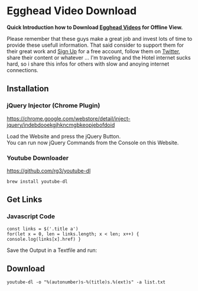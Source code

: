 # Egghead Video Download

**Quick Introduction how to Download [Egghead Videos](https://egghead.io/) for Offline View.**

Please remember that these guys make a great job and invest lots of time to provide these usefull information.
That said consider to support them for their great work and [Sign Up](https://egghead.io/users/sign_up) for a free account, follow them on [Twitter](https://twitter.com/eggheadio), share their content or whatever ...
I'm traveling and the Hotel internet sucks hard, so i share this infos for others with slow and anoying internet connections.

## Installation

### jQuery Injector (Chrome Plugin)

<https://chrome.google.com/webstore/detail/inject-jquery/indebdooekgjhkncmgbkeopjebofdoid>

Load the Website and press the jQuery Button.  
You can run now jQuery Commands from the Console on this Website.

### Youtube Downloader

<https://github.com/rg3/youtube-dl>

`brew install youtube-dl`

## Get Links

### Javascript Code

```
const links = $('.title a')
for(let x = 0, len = links.length; x < len; x++) { console.log(links[x].href) }
```

Save the Output in a Textfile and run:

## Download

`youtube-dl -o "%(autonumber)s-%(title)s.%(ext)s" -a list.txt`
